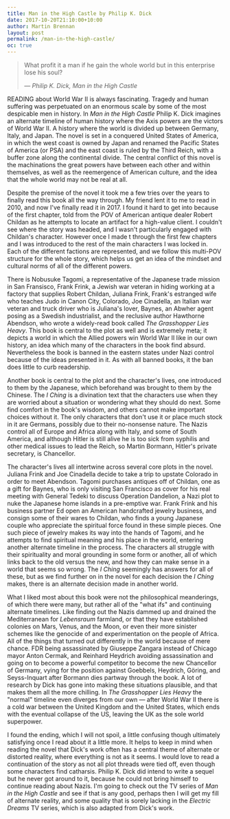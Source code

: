 ```yaml
---
title: Man in the High Castle by Philip K. Dick
date: 2017-10-20T21:10:00+10:00
author: Martin Brennan
layout: post
permalink: /man-in-the-high-castle/
oc: true
---
```


<blockquote class="hero"><p>What profit it a man if he gain the whole world but in this enterprise lose his soul?</p><cite>— Philip K. Dick, Man in the High Castle</cite></blockquote>

<span class="first-letter">R</span>EADING about World War II is always fascinating. Tragedy and human suffering was perpetuated on an enormous scale by some of the most despicable men in history. In _Man in the High Castle_ Philip K. Dick imagines an alternate timeline of human history where the Axis powers are the victors of World War II. A history where the world is divided up between Germany, Italy, and Japan. The novel is set in a conquered United States of America, in which the west coast is owned by Japan and renamed the Pacific States of America (or PSA) and the east coast is ruled by the Third Reich, with a buffer zone along the continental divide. The central conflict of this novel is the machinations the great powers have between each other and within themselves, as well as the reemergence of American culture, and the idea that the whole world may not be real at all.

<!--more-->

Despite the premise of the novel it took me a few tries over the years to finally read this book all the way through. My friend lent it to me to read in 2010, and now I've finally read it in 2017. I found it hard to get into because of the first chapter, told from the POV of American antique dealer Robert Childan as he attempts to locate an artifact for a high-value client. I couldn't see where the story was headed, and I wasn't particularly engaged with Childan's character. However once I made t through the first few chapters and I was introduced to the rest of the main characters I was locked in. Each of the different factions are represented, and we follow this multi-POV structure for the whole story, which helps us get an idea of the mindset and cultural norms of all of the different powers.

There is Nobusuke Tagomi, a representative of the Japanese trade mission in San Fransisco, Frank Frink, a Jewish war veteran in hiding working at a factory that supplies Robert Childan, Juliana Frink, Frank's estranged wife who teaches Judo in Canon City, Colorado, Joe Cinadella, an Italian war veteran and truck driver who is Juliana's lover, Baynes, an Abwher agent posing as a Swedish industrialist, and the reclusive author Hawthorne Abendson, who wrote a widely-read book called _The Grasshopper Lies Heavy_. This book is central to the plot as well and is extremely meta; it depicts a world in which the Allied powers win World War II like in our own history, an idea which many of the characters in the book find absurd. Nevertheless the book is banned in the eastern states under Nazi control because of the ideas presented in it. As with all banned books, it the ban does little to curb readership.

Another book is central to the plot and the character's lives, one introduced to them by the Japanese, which beforehand was brought to them by the Chinese. The _I Ching_ is a divination text that the characters use when they are worried about a situation or wondering what they should do next. Some find comfort in the book's wisdom, and others cannot make important choices without it. The only characters that don't use it or place much stock in it are Germans, possibly due to their no-nonsense nature. The Nazis control all of Europe and Africa along with Italy, and some of South America, and although Hitler is still alive he is too sick from syphilis and other medical issues to lead the Reich, so Martin Bormann, Hitler's private secretary, is Chancellor.

The character's lives all intertwine across several core plots in the novel. Juliana Frink and Joe Cinadella decide to take a trip to upstate Colorado in order to meet Abendson. Tagomi purchases antiques off of Childan, one as a gift for Baynes, who is only visiting San Francisco as cover for his real meeting with General Tedeki to discuss Operation Dandelion, a Nazi plot to nuke the Japanese home islands in a pre-emptive war. Frank Frink and his business partner Ed open an American handcrafted jewelry business, and consign some of their wares to Childan, who finds a young Japanese couple who appreciate the spiritual force found in these simple pieces. One such piece of jewelry makes its way into the hands of Tagomi, and he attempts to find spiritual meaning and his place in the world, entering another alternate timeline in the process. The characters all struggle with their spirituality and moral grounding in some form or another, all of which links back to the old versus the new, and how they can make sense in a world that seems so wrong. The _I Ching_ seemingly has answers for all of these, but as we find further on in the novel for each decision the _I Ching_ makes, there is an alternate decision made in another world.

What I liked most about this book were not the philosophical meanderings, of which there were many, but rather all of the "what ifs" and continuing alternate timelines. Like finding out the Nazis dammed up and drained the Mediterranean for _Lebensraum_ farmland, or that they have established colonies on Mars, Venus, and the Moon, or even their more sinister schemes like the genocide of and experimentation on the people of Africa. All of the things that turned out differently in the world because of mere chance. FDR being assassinated by Giuseppe Zangara instead of Chicago mayor Anton Cermak, and Reinhard Heydrich avoiding assassination and going on to become a powerful competitor to become the new Chancellor of Germany, vying for the position against Goebbels, Heydrich, Göring, and Seyss-Inquart after Bormann dies partway through the book. A lot of research by Dick has gone into making these situations plausible, and that makes them all the more chilling. In _The Grasshopper Lies Heavy_ the "normal" timeline even diverges from our own — after World War II there is a cold war between the United Kingdom and the United States, which ends with the eventual collapse of the US, leaving the UK as the sole world superpower.

I found the ending, which I will not spoil, a little confusing though ultimately satisfying once I read about it a little more. It helps to keep in mind when reading the novel that Dick's work often has a central theme of alternate or distorted reality, where everything is not as it seems. I would love to read a continuation of the story as not all plot threads were tied off, even though some characters find catharsis. Philip K. Dick did intend to write a sequel but he never got around to it, because he could not bring himself to continue reading about Nazis. I'm going to check out the TV series of _Man in the High Castle_ and see if that is any good, perhaps then I will get my fill of alternate reality, and some quality that is sorely lacking in the _Electric Dreams_ TV series, which is also adapted from Dick's work.